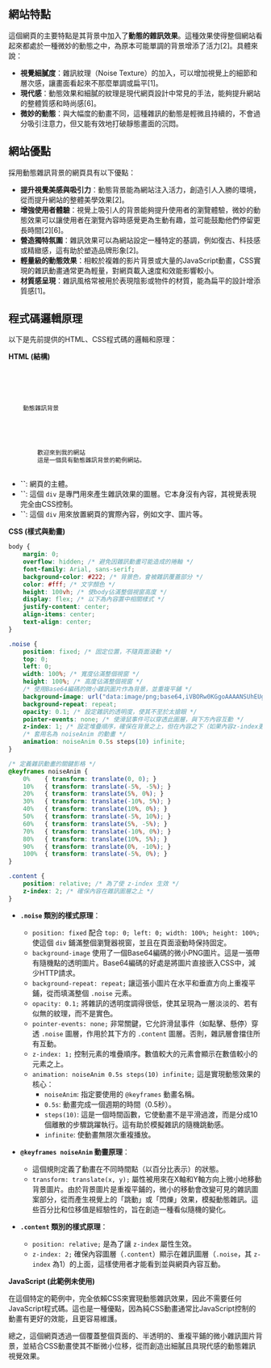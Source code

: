 <a href="https://alfo0924.github.io/noiseAnim/"></a>
## 網站特點

這個網頁的主要特點是其背景中加入了**動態的雜訊效果**。這種效果使得整個網站看起來都處於一種微妙的動態之中，為原本可能單調的背景增添了活力[2]。具體來說：

*   **視覺細膩度**：雜訊紋理（Noise Texture）的加入，可以增加視覺上的細節和層次感，讓畫面看起來不那麼單調或扁平[1]。
*   **現代感**：動態效果和細膩的紋理是現代網頁設計中常見的手法，能夠提升網站的整體質感和時尚感[6]。
*   **微妙的動態**：與大幅度的動畫不同，這種雜訊的動態是輕微且持續的，不會過分吸引注意力，但又能有效地打破靜態畫面的沉悶。

## 網站優點

採用動態雜訊背景的網頁具有以下優點：

*   **提升視覺美感與吸引力**：動態背景能為網站注入活力，創造引人入勝的環境，從而提升網站的整體美學效果[2]。
*   **增強使用者體驗**：視覺上吸引人的背景能夠提升使用者的瀏覽體驗，微妙的動態效果可以讓使用者在瀏覽內容時感覺更為生動有趣，並可能鼓勵他們停留更長時間[2][6]。
*   **營造獨特氛圍**：雜訊效果可以為網站設定一種特定的基調，例如復古、科技感或精緻感，這有助於塑造品牌形象[2]。
*   **輕量級的動態效果**：相較於複雜的影片背景或大量的JavaScript動畫，CSS實現的雜訊動畫通常更為輕量，對網頁載入速度和效能影響較小。
*   **材質感呈現**：雜訊風格常被用於表現陰影或物件的材質，能為扁平的設計增添質感[1]。

## 程式碼邏輯原理

以下是先前提供的HTML、CSS程式碼的邏輯和原理：

**HTML (結構)**

```html



    
    
    動態雜訊背景
    


    
    
        歡迎來到我的網站
        這是一個具有動態雜訊背景的範例網站。
    


```

*   **``**: 網頁的主體。
*   **``**: 這個 `div` 是專門用來產生雜訊效果的圖層。它本身沒有內容，其視覺表現完全由CSS控制。
*   **``**: 這個 `div` 用來放置網頁的實際內容，例如文字、圖片等。

**CSS (樣式與動畫)**

```css
body {
    margin: 0;
    overflow: hidden; /* 避免因雜訊動畫可能造成的捲軸 */
    font-family: Arial, sans-serif;
    background-color: #222; /* 背景色，會被雜訊覆蓋部分 */
    color: #fff; /* 文字顏色 */
    height: 100vh; /* 使body佔滿整個視窗高度 */
    display: flex; /* 以下為內容置中相關樣式 */
    justify-content: center;
    align-items: center;
    text-align: center;
}

.noise {
    position: fixed; /* 固定位置，不隨頁面滾動 */
    top: 0;
    left: 0;
    width: 100%; /* 寬度佔滿整個視窗 */
    height: 100%; /* 高度佔滿整個視窗 */
    /* 使用Base64編碼的微小雜訊圖片作為背景，並重複平鋪 */
    background-image: url("data:image/png;base64,iVBORw0KGgoAAAANSUhEUgAAABQAAAAUCAYAAACNiR0NAAAAKElEQVQ4EWMY9c9/r///MmAZG1g0AzNgMA0YGBoEogAAAABJRU5ErkJggg==");
    background-repeat: repeat;
    opacity: 0.1; /* 設定雜訊的透明度，使其不至於太搶眼 */
    pointer-events: none; /* 使滑鼠事件可以穿透此圖層，與下方內容互動 */
    z-index: 1; /* 設定堆疊順序，確保在背景之上，但在內容之下（如果內容z-index更高） */
    /* 套用名為 noiseAnim 的動畫 */
    animation: noiseAnim 0.5s steps(10) infinite;
}

/* 定義雜訊動畫的關鍵影格 */
@keyframes noiseAnim {
    0%    { transform: translate(0, 0); }
    10%   { transform: translate(-5%, -5%); }
    20%   { transform: translate(5%, 0%); }
    30%   { transform: translate(-10%, 5%); }
    40%   { transform: translate(10%, 0%); }
    50%   { transform: translate(-5%, 10%); }
    60%   { transform: translate(5%, -5%); }
    70%   { transform: translate(-10%, 0%); }
    80%   { transform: translate(10%, 5%); }
    90%   { transform: translate(0%, -10%); }
    100%  { transform: translate(-5%, 0%); }
}

.content {
    position: relative; /* 為了使 z-index 生效 */
    z-index: 2; /* 確保內容在雜訊圖層之上 */
}
```

*   **`.noise` 類別的樣式原理**：
    *   `position: fixed` 配合 `top: 0; left: 0; width: 100%; height: 100%;` 使這個 `div` 鋪滿整個瀏覽器視窗，並且在頁面滾動時保持固定。
    *   `background-image` 使用了一個Base64編碼的微小PNG圖片。這是一張帶有隨機點的透明圖片。Base64編碼的好處是將圖片直接嵌入CSS中，減少HTTP請求。
    *   `background-repeat: repeat;` 讓這張小圖片在水平和垂直方向上重複平鋪，從而填滿整個 `.noise` 元素。
    *   `opacity: 0.1;` 將雜訊的透明度調得很低，使其呈現為一層淡淡的、若有似無的紋理，而不是實色。
    *   `pointer-events: none;` 非常關鍵，它允許滑鼠事件（如點擊、懸停）穿透 `.noise` 圖層，作用於其下方的 `.content` 圖層。否則，雜訊層會擋住所有互動。
    *   `z-index: 1;` 控制元素的堆疊順序。數值較大的元素會顯示在數值較小的元素之上。
    *   `animation: noiseAnim 0.5s steps(10) infinite;` 這是實現動態效果的核心：
        *   `noiseAnim`: 指定要使用的 `@keyframes` 動畫名稱。
        *   `0.5s`: 動畫完成一個週期的時間（0.5秒）。
        *   `steps(10)`: 這是一個時間函數，它使動畫不是平滑過渡，而是分成10個離散的步驟跳躍執行。這有助於模擬雜訊的隨機跳動感。
        *   `infinite`: 使動畫無限次重複播放。

*   **`@keyframes noiseAnim` 動畫原理**：
    *   這個規則定義了動畫在不同時間點（以百分比表示）的狀態。
    *   `transform: translate(x, y);` 屬性被用來在X軸和Y軸方向上微小地移動背景圖片。由於背景圖片是重複平鋪的，微小的移動會改變可見的雜訊圖案部分，從而產生視覺上的「跳動」或「閃爍」效果，模擬動態雜訊。這些百分比和位移值是經驗性的，旨在創造一種看似隨機的變化。

*   **`.content` 類別的樣式原理**：
    *   `position: relative;` 是為了讓 `z-index` 屬性生效。
    *   `z-index: 2;` 確保內容圖層（`.content`）顯示在雜訊圖層（`.noise`，其 `z-index` 為1）的上面，這樣使用者才能看到並與網頁內容互動。

**JavaScript (此範例未使用)**

在這個特定的範例中，完全依賴CSS來實現動態雜訊效果，因此不需要任何JavaScript程式碼。這也是一種優點，因為純CSS動畫通常比JavaScript控制的動畫有更好的效能，且更容易維護。

總之，這個網頁透過一個覆蓋整個頁面的、半透明的、重複平鋪的微小雜訊圖片背景，並結合CSS動畫使其不斷微小位移，從而創造出細膩且具現代感的動態雜訊視覺效果。
